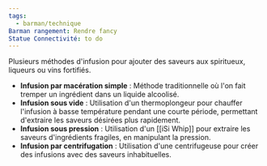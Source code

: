 ```yaml
---
tags:
  - barman/technique
Barman rangement: Rendre fancy
Statue Connectivité: to do
---
```

Plusieurs méthodes d'infusion pour ajouter des saveurs aux spiritueux, liqueurs ou vins fortifiés.
- **Infusion par macération simple** : Méthode traditionnelle où l'on fait tremper un ingrédient dans un liquide alcoolisé.
- **Infusion sous vide** : Utilisation d'un thermoplongeur pour chauffer l'infusion à basse température pendant une courte période, permettant d'extraire les saveurs désirées plus rapidement.
- **Infusion sous pression** : Utilisation d'un [[iSi Whip]] pour extraire les saveurs d'ingrédients fragiles, en manipulant la pression.
- **Infusion par centrifugation** : Utilisation d'une centrifugeuse pour créer des infusions avec des saveurs inhabituelles.